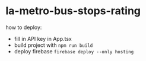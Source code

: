 # la-metro-bus-stops-rating


how to deploy:
* fill in API key in App.tsx
* build project with `npm run build`
* deploy firebase `firebase deploy --only hosting`